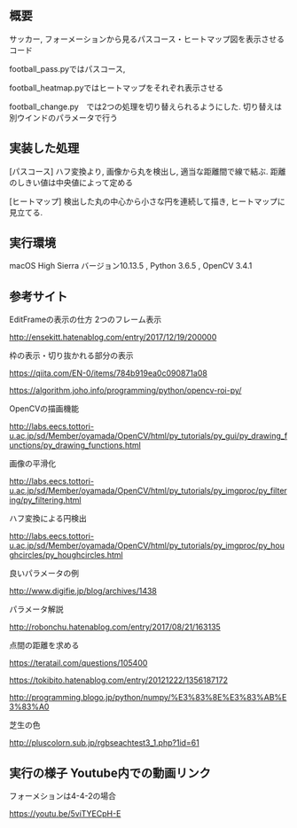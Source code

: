 ## 概要 
サッカー, フォーメーションから見るパスコース・ヒートマップ図を表示させるコード

football_pass.pyではパスコース, 

football_heatmap.pyではヒートマップをそれぞれ表示させる

football_change.py　では2つの処理を切り替えられるようにした. 切り替えは別ウインドのパラメータで行う

## 実装した処理

[パスコース] ハフ変換より, 画像から丸を検出し, 適当な距離間で線で結ぶ. 距離のしきい値は中央値によって定める

[ヒートマップ] 検出した丸の中心から小さな円を連続して描き, ヒートマップに見立てる.　
  
## 実行環境

macOS High Sierra バージョン10.13.5 , Python 3.6.5 , OpenCV 3.4.1

## 参考サイト

EditFrameの表示の仕方 2つのフレーム表示

http://ensekitt.hatenablog.com/entry/2017/12/19/200000



枠の表示・切り抜かれる部分の表示

https://qiita.com/EN-0/items/784b919ea0c090871a08


https://algorithm.joho.info/programming/python/opencv-roi-py/



OpenCVの描画機能

http://labs.eecs.tottori-u.ac.jp/sd/Member/oyamada/OpenCV/html/py_tutorials/py_gui/py_drawing_functions/py_drawing_functions.html



画像の平滑化

http://labs.eecs.tottori-u.ac.jp/sd/Member/oyamada/OpenCV/html/py_tutorials/py_imgproc/py_filtering/py_filtering.html



ハフ変換による円検出

http://labs.eecs.tottori-u.ac.jp/sd/Member/oyamada/OpenCV/html/py_tutorials/py_imgproc/py_houghcircles/py_houghcircles.html


良いパラメータの例

http://www.digifie.jp/blog/archives/1438


パラメータ解説

http://robonchu.hatenablog.com/entry/2017/08/21/163135



点間の距離を求める

https://teratail.com/questions/105400

https://tokibito.hatenablog.com/entry/20121222/1356187172

http://programming.blogo.jp/python/numpy/%E3%83%8E%E3%83%AB%E3%83%A0


芝生の色

http://pluscolorn.sub.jp/rgbseachtest3_1.php?1id=61


## 実行の様子 Youtube内での動画リンク

フォーメションは4-4-2の場合

https://youtu.be/5viTYECpH-E
